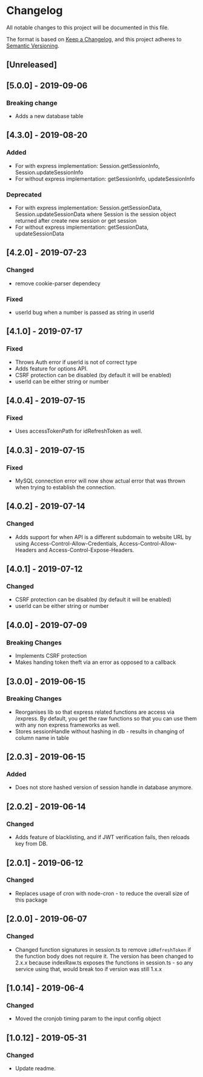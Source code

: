 # Changelog
All notable changes to this project will be documented in this file.

The format is based on [Keep a Changelog](https://keepachangelog.com/en/1.0.0/),
and this project adheres to [Semantic Versioning](https://semver.org/spec/v2.0.0.html).

## [Unreleased]

## [5.0.0] - 2019-09-06
### Breaking change
- Adds a new database table

## [4.3.0] - 2019-08-20
### Added
- For with express implementation: Session.getSessionInfo, Session.updateSessionInfo
- For without express implementation: getSessionInfo, updateSessionInfo

### Deprecated
- For with express implementation: Session.getSessionData, Session.updateSessionData where Session is the session object returned after create new session or get session
- For without express implementation: getSessionData, updateSessionData

## [4.2.0] - 2019-07-23
### Changed
- remove cookie-parser dependecy

### Fixed
- userId bug when a number is passed as string in userId

## [4.1.0] - 2019-07-17
### Fixed
- Throws Auth error if userId is not of correct type
- Adds feature for options API.
- CSRF protection can be disabled (by default it will be enabled)
- userId can be either string or number

## [4.0.4] - 2019-07-15
### Fixed
- Uses accessTokenPath for idRefreshToken as well.

## [4.0.3] - 2019-07-15
### Fixed
- MySQL connection error will now show actual error that was thrown when trying to establish the connection.

## [4.0.2] - 2019-07-14
### Changed
- Adds support for when API is a different subdomain to website URL by using Access-Control-Allow-Credentials, Access-Control-Allow-Headers and Access-Control-Expose-Headers.

## [4.0.1] - 2019-07-12
### Changed
- CSRF protection can be disabled (by default it will be enabled)
- userId can be either string or number

## [4.0.0] - 2019-07-09
### Breaking Changes
- Implements CSRF protection
- Makes handing token theft via an error as opposed to a callback

## [3.0.0] - 2019-06-15
### Breaking Changes
- Reorganises lib so that express related functions are access via /express. By default, you get the raw functions so that you can use them with any non express frameworks as well.
- Stores sessionHandle without hashing in db - results in changing of column name in table

## [2.0.3] - 2019-06-15
### Added
- Does not store hashed version of session handle in database anymore.

## [2.0.2] - 2019-06-14
### Changed
- Adds feature of blacklisting, and if JWT verification fails, then reloads key from DB.

## [2.0.1] - 2019-06-12
### Changed
- Replaces usage of cron with node-cron - to reduce the overall size of this package

## [2.0.0] - 2019-06-07
### Changed
- Changed function signatures in session.ts to remove ```idRefreshToken``` if the function body does not require it. The version has been changed to 2.x.x because indexRaw.ts exposes the functions in session.ts - so any service using that, would break too if version was still 1.x.x

## [1.0.14] - 2019-06-4
### Changed
- Moved the cronjob timing param to the input config object

## [1.0.12] - 2019-05-31
### Changed
- Update readme.
